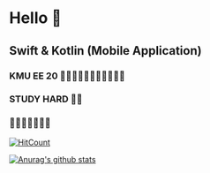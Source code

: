 # Hello 👋
## Swift & Kotlin (Mobile Application)
### KMU EE 20 🖕🖕🏻🖕🏼🖕🏽🖕🏾🖕🏿 
### STUDY HARD ✍🏼
### 🤬🤬🤬🤬🤬🤬🤬
[![HitCount](http://hits.dwyl.com/junmin-Chang/junmin-Chang.svg)](http://hits.dwyl.com/junmin-Chang/junmin-Chang)

[![Anurag's github stats](https://github-readme-stats.vercel.app/api?username=junmin-Chang)](https://github.com/anuraghazra/github-readme-stats)
